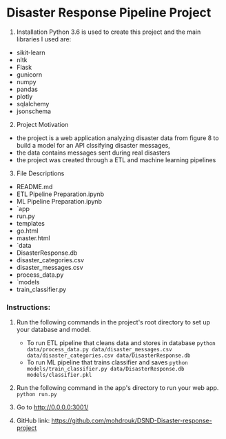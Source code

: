 # Disaster Response Pipeline Project
1. Installation
Python 3.6 is used to create this project and the main libraries I used are:

 - sikit-learn
 - nltk
 - Flask
 - gunicorn
 - numpy
 - pandas
 - plotly
 - sqlalchemy
 - jsonschema

2. Project Motivation
 - the project is a web application analyzing disaster data from figure 8 to build a model for an API clssifying disaster messages, 
 - the data contains messages sent during real disasters
 - the project was created through a ETL and machine learning pipelines

3. File Descriptions

 - README.md
 - ETL Pipeline Preparation.ipynb
 - ML Pipeline Preparation.ipynb
 - `app
 - run.py
 - templates
 - go.html
 - master.html
 - `data
 - DisasterResponse.db
 - disaster_categories.csv
 - disaster_messages.csv
 - process_data.py
 - `models
 - train_classifier.py
### Instructions:
1. Run the following commands in the project's root directory to set up your database and model.

    - To run ETL pipeline that cleans data and stores in database
        `python data/process_data.py data/disaster_messages.csv data/disaster_categories.csv data/DisasterResponse.db`
    - To run ML pipeline that trains classifier and saves
        `python models/train_classifier.py data/DisasterResponse.db models/classifier.pkl`

2. Run the following command in the app's directory to run your web app.
    `python run.py`

3. Go to http://0.0.0.0:3001/


4. GitHub link: https://github.com/mohdrouk/DSND-Disaster-response-project